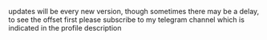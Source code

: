 updates will be every new version, though sometimes there may be a delay, to see the offset first please subscribe to my telegram channel which is indicated in the profile description
